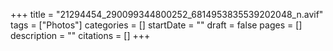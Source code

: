 +++
title = "21294454_290099344800252_6814953835539202048_n.avif"
tags = ["Photos"]
categories = []
startDate = ""
draft = false
pages = []
description = ""
citations = []
+++
